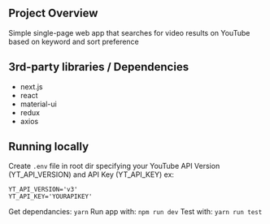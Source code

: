 ## Project Overview
Simple single-page web app that searches for video results on YouTube based on keyword and sort preference

## 3rd-party libraries / Dependencies
* next.js
* react
* material-ui
* redux
* axios

## Running locally
Create `.env` file in root dir specifying your YouTube API Version (YT_API_VERSION) and API Key (YT_API_KEY)
ex:
```
YT_API_VERSION='v3'
YT_API_KEY='YOURAPIKEY'
```
Get dependancies: `yarn`
Run app with: `npm run dev`
Test with: `yarn run test`